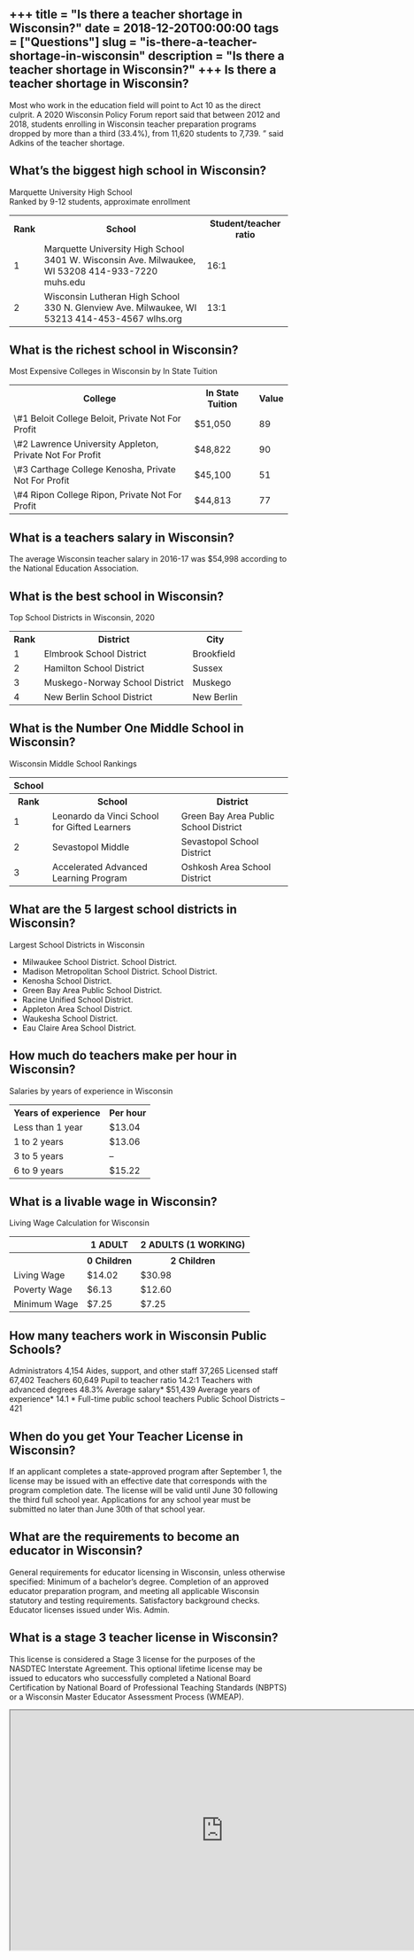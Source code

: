 +++
title = "Is there a teacher shortage in Wisconsin?"
date = 2018-12-20T00:00:00
tags = ["Questions"]
slug = "is-there-a-teacher-shortage-in-wisconsin"
description = "Is there a teacher shortage in Wisconsin?"
+++
Is there a teacher shortage in Wisconsin?
-----------------------------------------

Most who work in the education field will point to Act 10 as the direct culprit. A 2020 Wisconsin Policy Forum report said that between 2012 and 2018, students enrolling in Wisconsin teacher preparation programs dropped by more than a third (33.4%), from 11,620 students to 7,739. ” said Adkins of the teacher shortage.

What’s the biggest high school in Wisconsin?
--------------------------------------------

Marquette University High School  
Ranked by 9-12 students, approximate enrollment

<table><tr><th>Rank</th><th>School</th><th>Student/teacher ratio</th></tr><tr><td>1</td><td>Marquette University High School 3401 W. Wisconsin Ave. Milwaukee, WI 53208 414-933-7220 muhs.edu</td><td>16:1</td></tr><tr><td>2</td><td>Wisconsin Lutheran High School 330 N. Glenview Ave. Milwaukee, WI 53213 414-453-4567 wlhs.org</td><td>13:1</td></tr></table>

What is the richest school in Wisconsin?
----------------------------------------

Most Expensive Colleges in Wisconsin by In State Tuition

<table><tr><th>College</th><th>In State Tuition</th><th>Value</th></tr><tr><td>\#1 Beloit College Beloit, Private Not For Profit</td><td>$51,050</td><td>89</td></tr><tr><td>\#2 Lawrence University Appleton, Private Not For Profit</td><td>$48,822</td><td>90</td></tr><tr><td>\#3 Carthage College Kenosha, Private Not For Profit</td><td>$45,100</td><td>51</td></tr><tr><td>\#4 Ripon College Ripon, Private Not For Profit</td><td>$44,813</td><td>77</td></tr></table>

What is a teachers salary in Wisconsin?
---------------------------------------

The average Wisconsin teacher salary in 2016-17 was $54,998 according to the National Education Association.

What is the best school in Wisconsin?
-------------------------------------

Top School Districts in Wisconsin, 2020

<table><tr><th>Rank</th><th>District</th><th>City</th></tr><tr><td>1</td><td>Elmbrook School District</td><td>Brookfield</td></tr><tr><td>2</td><td>Hamilton School District</td><td>Sussex</td></tr><tr><td>3</td><td>Muskego-Norway School District</td><td>Muskego</td></tr><tr><td>4</td><td>New Berlin School District</td><td>New Berlin</td></tr></table>

What is the Number One Middle School in Wisconsin?
--------------------------------------------------

Wisconsin Middle School Rankings

<table><tr><th>School</th></tr><tr><th>Rank</th><th>School</th><th>District</th></tr><tr><td>1</td><td>Leonardo da Vinci School for Gifted Learners</td><td>Green Bay Area Public School District</td></tr><tr><td>2</td><td>Sevastopol Middle</td><td>Sevastopol School District</td></tr><tr><td>3</td><td>Accelerated Advanced Learning Program</td><td>Oshkosh Area School District</td></tr></table>

What are the 5 largest school districts in Wisconsin?
-----------------------------------------------------

Largest School Districts in Wisconsin

- Milwaukee School District. School District.
- Madison Metropolitan School District. School District.
- Kenosha School District.
- Green Bay Area Public School District.
- Racine Unified School District.
- Appleton Area School District.
- Waukesha School District.
- Eau Claire Area School District.

How much do teachers make per hour in Wisconsin?
------------------------------------------------

Salaries by years of experience in Wisconsin

<table><tr><th>Years of experience</th><th>Per hour</th></tr><tr><td>Less than 1 year</td><td>$13.04</td></tr><tr><td>1 to 2 years</td><td>$13.06</td></tr><tr><td>3 to 5 years</td><td>–</td></tr><tr><td>6 to 9 years</td><td>$15.22</td></tr></table>

What is a livable wage in Wisconsin?
------------------------------------

Living Wage Calculation for Wisconsin

<table><tr><th></th><th>1 ADULT</th><th>2 ADULTS (1 WORKING)</th></tr><tr><th></th><th>0 Children</th><th>2 Children</th></tr><tr><td>Living Wage</td><td>$14.02</td><td>$30.98</td></tr><tr><td>Poverty Wage</td><td>$6.13</td><td>$12.60</td></tr><tr><td>Minimum Wage</td><td>$7.25</td><td>$7.25</td></tr></table>

How many teachers work in Wisconsin Public Schools?
---------------------------------------------------

Administrators 4,154 Aides, support, and other staff 37,265 Licensed staff 67,402 Teachers 60,649 Pupil to teacher ratio 14.2:1 Teachers with advanced degrees 48.3% Average salary\* $51,439 Average years of experience\* 14.1 \* Full-time public school teachers Public School Districts – 421

When do you get Your Teacher License in Wisconsin?
--------------------------------------------------

If an applicant completes a state-approved program after September 1, the license may be issued with an effective date that corresponds with the program completion date. The license will be valid until June 30 following the third full school year. Applications for any school year must be submitted no later than June 30th of that school year.

What are the requirements to become an educator in Wisconsin?
-------------------------------------------------------------

General requirements for educator licensing in Wisconsin, unless otherwise specified: Minimum of a bachelor’s degree. Completion of an approved educator preparation program, and meeting all applicable Wisconsin statutory and testing requirements. Satisfactory background checks. Educator licenses issued under Wis. Admin.

What is a stage 3 teacher license in Wisconsin?
-----------------------------------------------

This license is considered a Stage 3 license for the purposes of the NASDTEC Interstate Agreement. This optional lifetime license may be issued to educators who successfully completed a National Board Certification by National Board of Professional Teaching Standards (NBPTS) or a Wisconsin Master Educator Assessment Process (WMEAP).

<iframe allow="accelerometer; autoplay; clipboard-write; encrypted-media; gyroscope; picture-in-picture" allowfullscreen="" class="__youtube_prefs__  epyt-is-override  no-lazyload" data-no-lazy="1" data-origheight="433" data-origwidth="770" data-skipgform_ajax_framebjll="" height="433" id="_ytid_27777" loading="lazy" src="https://www.youtube.com/embed/zgWsy7R8KRI?enablejsapi=1&autoplay=0&cc_load_policy=0&cc_lang_pref=&iv_load_policy=1&loop=0&modestbranding=0&rel=1&fs=1&playsinline=0&autohide=2&theme=dark&color=red&controls=1&" title="YouTube player" width="770"></iframe>